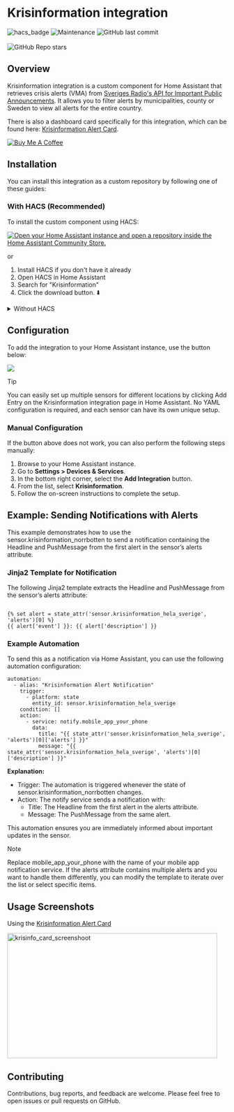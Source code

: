 # Krisinformation integration

![hacs_badge](https://img.shields.io/badge/HACS-Default-41BDF5.svg?style=)
<img alt="Maintenance" src="https://img.shields.io/maintenance/yes/2025"> <img alt="GitHub last commit" src="https://img.shields.io/github/last-commit/Nicxe/krisinformation"><br><br>
<img alt="GitHub Repo stars" src="https://img.shields.io/github/stars/Nicxe/krisinformation">

## Overview

Krisinformation integration is a custom component for Home Assistant that retrieves crisis alerts (VMA) from [Sveriges Radio's API for Important Public Announcements](https://vmaapi.sr.se/index.html?urls.primaryName=v3.0-beta). It allows you to filter alerts by municipalities, county or Sweden to view all alerts for the entire country.

There is also a dashboard card specifically for this integration, which can be found here: [Krisinformation Alert Card](https://github.com/Nicxe/krisinformation-alert-card).

<a href="https://buymeacoffee.com/niklasv" target="_blank"><img src="https://www.buymeacoffee.com/assets/img/custom_images/orange_img.png" alt="Buy Me A Coffee" style="height: auto !important;width: auto !important;" ></a>




## Installation

You can install this integration as a custom repository by following one of these guides:

### With HACS (Recommended)

To install the custom component using HACS:

[![Open your Home Assistant instance and open a repository inside the Home Assistant Community Store.](https://my.home-assistant.io/badges/hacs_repository.svg)](https://my.home-assistant.io/redirect/hacs_repository/?owner=Nicxe&repository=krisinformation&category=integration)

or
1. Install HACS if you don't have it already
2. Open HACS in Home Assistant
3. Search for "Krisinformation"
4. Click the download button. ⬇️

<details>
<summary>Without HACS</summary>

1. Download the latest release of the Krisinformation integration from **[GitHub Releases](https://github.com/Nicxe/krisinformation/releases)**.
2. Extract the downloaded files and place the `krisinformation` folder in your Home Assistant `custom_components` directory (usually located in the `config/custom_components` directory).
3. Restart your Home Assistant instance to load the new integration.

</details>


## Configuration

To add the integration to your Home Assistant instance, use the button below:

<p>
    <a href="https://my.home-assistant.io/redirect/config_flow_start?domain=krisinformation" class="my badge" target="_blank">
        <img src="https://my.home-assistant.io/badges/config_flow_start.svg">
    </a>
</p>


> [!TIP]
> You can easily set up multiple sensors for different locations by clicking Add Entry on the Krisinformation integration page in Home Assistant. No YAML configuration is required, and each sensor can have its own unique setup.


### Manual Configuration

If the button above does not work, you can also perform the following steps manually:

1. Browse to your Home Assistant instance.
2. Go to **Settings > Devices & Services**.
3. In the bottom right corner, select the **Add Integration** button.
4. From the list, select **Krisinformation**.
5. Follow the on-screen instructions to complete the setup.





## Example: Sending Notifications with Alerts

This example demonstrates how to use the sensor.krisinformation_norrbotten to send a notification containing the Headline and PushMessage from the first alert in the sensor’s alerts attribute.

### Jinja2 Template for Notification

The following Jinja2 template extracts the Headline and PushMessage from the sensor’s alerts attribute:

```

{% set alert = state_attr('sensor.krisinformation_hela_sverige', 'alerts')[0] %}
{{ alert['event'] }}: {{ alert['description'] }}
```

### Example Automation

To send this as a notification via Home Assistant, you can use the following automation configuration:

```
automation:
  - alias: "Krisinformation Alert Notification"
    trigger:
      - platform: state
        entity_id: sensor.krisinformation_hela_sverige
    condition: []
    action:
      - service: notify.mobile_app_your_phone
        data:
          title: "{{ state_attr('sensor.krisinformation_hela_sverige', 'alerts')[0]['alerts'] }}"
          message: "{{ state_attr('sensor.krisinformation_hela_sverige', 'alerts')[0]['description'] }}"
```

**Explanation:**
* Trigger: The automation is triggered whenever the state of sensor.krisinformation_norrbotten changes.
* Action: The notify service sends a notification with:
    * Title: The Headline from the first alert in the alerts attribute.
    * Message: The PushMessage from the same alert.

This automation ensures you are immediately informed about important updates in the sensor.

> [!NOTE]
> Replace mobile_app_your_phone with the name of your mobile app notification service. If the alerts attribute contains multiple alerts and you want to handle them differently, you can modify the template to iterate over the list or select specific items.



## Usage Screenshots

Using the [Krisinformation Alert Card](https://github.com/Nicxe/krisinformation-alert-card) 

<img width="482" height="287" alt="krisinfo_card_screenshoot" src="https://github.com/user-attachments/assets/4485a1ff-eb26-4235-8ddd-8d1405c0ca44" />


## Contributing

Contributions, bug reports, and feedback are welcome. Please feel free to open issues or pull requests on GitHub.


